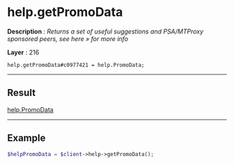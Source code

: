 # help.getPromoData

**Description** : *Returns a set of useful suggestions and PSA/MTProxy sponsored peers, see here &raquo; for more info*

**Layer** : 216

```tl
help.getPromoData#c0977421 = help.PromoData;
```

---

## Result

[help.PromoData](type/help.PromoData)

---

## Example

```php
$helpPromoData = $client->help->getPromoData();
```
